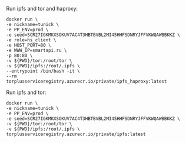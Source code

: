 
Run ipfs and tor and haproxy:

    docker run \
    -e nickname=tunick \
    -e PP_ENV=prod \
    -e seed=SCR27IGKMKXSOKUV7AC4T3HBTBVBL2MI45HHFSDNRYJFFVKWQAWBBKKZ \
    -e role=hs_client \
    -e HOST_PORT=80 \
    -e WWW_IP=smartapi.ru \
    -p 80:80 \
    -v ${PWD}/tor:/root/tor \
    -v ${PWD}/ipfs:/root/.ipfs \
    --entrypoint /bin/bash -it \
    --rm
    torplusserviceregistry.azurecr.io/private/ipfs_haproxy:latest



Run ipfs and tor:

    docker run \
    -e nickname=tunick \
    -e PP_ENV=prod \
    -e seed=SCR27IGKMKXSOKUV7AC4T3HBTBVBL2MI45HHFSDNRYJFFVKWQAWBBKKZ \
    -v ${PWD}/tor:/root/tor \
    -v ${PWD}/ipfs:/root/.ipfs \
    torplusserviceregistry.azurecr.io/private/ipfs:latest

